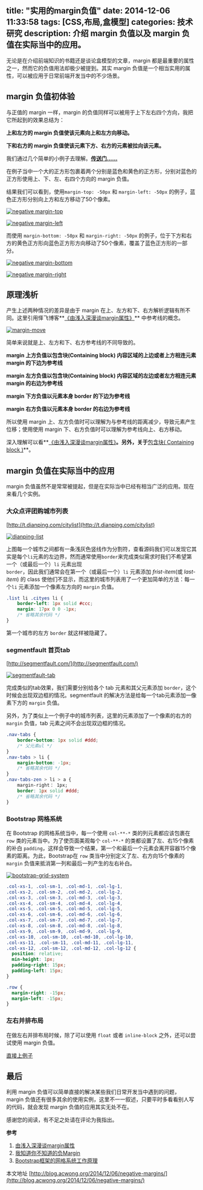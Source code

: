 title: "实用的margin负值"
date: 2014-12-06 11:33:58
tags: [CSS,布局,盒模型]
categories: 技术研究
description: 介绍 margin 负值以及 margin 负值在实际当中的应用。
---

无论是在介绍前端知识的书籍还是谈论盒模型的文章，margin 都是最重要的属性之一，然而它的负值用法却极少被提到。其实 margin 负值是一个相当实用的属性，可以被应用于日常前端开发当中的不少场景。

<!-- more -->

## margin 负值初体验

与正值的 margin 一样，margin 的负值同样可以被用于上下左右四个方向，我把它所起到的效果总结为：

**上和左方的 margin 负值使该元素向上和左方向移动。**

**下和右方的 margin 负值使该元素下方、右方的元素被拉向该元素。**

我们通过几个简单的小例子去理解。**[传送门......](http://jsfiddle.net/acwong/j8x2r6a7/)**

在例子当中一个大的正方形包裹着两个分别是蓝色和黄色的正方形，分别对蓝色的正方形使用上、下、左、右四个方向的 margin 负值。

结果我们可以看到，使用`margin-top: -50px` 和 `margin-left: -50px` 的例子，蓝色正方形分别向上方和左方移动了50个像素。

[![negative margin-top](http://acwongblog.qiniudn.com/2014-12_negative-margin-top.PNG)](http://acwongblog.qiniudn.com/2014-12_negative-margin-top.PNG)

[![negative margin-left](http://acwongblog.qiniudn.com/2014-12_negative-margin-left.PNG)](http://acwongblog.qiniudn.com/2014-12_negative-margin-left.PNG)

而使用 `margin-bottom: -50px` 和 `margin-right: -50px` 的例子，位于下方和右方的黄色正方形向蓝色正方形方向移动了50个像素，覆盖了蓝色正方形的一部分。


[![negative margin-bottom](http://acwongblog.qiniudn.com/2014-12_negative-margin-bottom.PNG)](http://acwongblog.qiniudn.com/2014-12_negative-margin-bottom.PNG)

[![negative margin-right](http://acwongblog.qiniudn.com/2014-12_negative-margin-right.PNG)](http://acwongblog.qiniudn.com/2014-12_negative-margin-right.PNG)

## 原理浅析

产生上述两种情况的差异是由于 margin 在上、左方和下、右方解析逻辑有所不同。这里引用怿飞博客**[《由浅入深漫谈margin属性》](http://www.planabc.net/2007/03/18/css_attribute_margin/)** 中参考线的概念。

[![margin-move](http://acwongblog.qiniudn.com/2014-12_margin-move.png)](http://acwongblog.qiniudn.com/2014-12_margin-move.png)

简单来说就是上、左方和下、右方参考线的不同导致的。

**margin 上方负值以包含块(Containing block) 内容区域的上边或者上方相连元素 margin 的下边为参考线**

**margin 左方负值以包含块(Containing block) 内容区域的左边或者左方相连元素 margin 的右边为参考线**

**margin 下方负值以元素本身 border 的下边为参考线**

**margin 右方负值以元素本身 border 的右边为参考线**

所以使用 margin 上、左方负值时可以理解为与参考线的距离减少，导致元素产生位移；使用使用 margin 下、右方负值时可以理解为参考线向上、右方移动。

深入理解可以看**[《由浅入深漫谈margin属性》](http://www.planabc.net/2007/03/18/css_attribute_margin/)**。另外，关于**[包含块( Containing block )](http://w3help.org/zh-cn/kb/008/)**。

## margin 负值在实际当中的应用

margin 负值虽然不是常常被提起，但是在实际当中已经有相当广泛的应用。现在来看几个实例。

### 大众点评团购城市列表

[http://t.dianping.com/citylist](http://t.dianping.com/citylist)

[![dianping-list](http://acwongblog.qiniudn.com/2014-12_dianpin-list.PNG)](http://acwongblog.qiniudn.com/2014-12_dianpin-list.PNG)

上图每一个城市之间都有一条浅灰色竖线作为分割符，查看源码我们可以发现它其实是每个`li`元素的左边界，然而通常使用`border`来完成类似需求时我们不希望第一个（或最后一个）`li` 元素出现`border`，因此我们通常会在第一个（或最后一个）`li` 元素添加 *frist-item*(或 *last-item*) 的 class 使他们不显示，而这里的城市列表用了一个更加简单的方法：每一个`li` 元素添加一个像素左方向的 `margin` 负值。

```css
.list li .cityes li {
    border-left: 1px solid #ccc;
    margin: 17px 0 0 -1px;
    /* 省略其余代码 */
}
```

第一个城市的左方 `border` 就这样被隐藏了。


### segmentfault 首页tab

[http://segmentfault.com/](http://segmentfault.com/)

[![segmentfault-tab](http://acwongblog.qiniudn.com/2014-12_segmentfault-tab.PNG)](http://acwongblog.qiniudn.com/2014-12_segmentfault-tab.PNG)

完成类似的tab效果，我们需要分别给各个 tab 元素和其父元素添加 `border`，这个时候会出现双边框的情况。segmentfault 的解决方法是给每一个tab元素添加一像素下方的 `margin` 负值。

另外，为了类似上一个例子中的城市列表，这里的元素添加了一个像素的右方的 `margin` 负值，tab 元素之间不会出现双边框的情况。

```css
.nav-tabs {
    border-bottom: 1px solid #ddd;
    /* 父元素ul */
}
.nav-tabs > li {
    margin-bottom: -1px;
    /* 省略其余代码 */
}
.nav-tabs-zen > li > a {
    margin-right： 1px;
    border: 1px solid #ddd;
    /* 省略其余代码 */
}
```

### Bootstrap 网格系统

在 Bootstrap 的网格系统当中，每一个使用 `col-**-*` 类的列元素都应该包裹在 `row` 类的元素当中。为了使页面美观每个 `col-**-*` 的类都设置了左、右15个像素的补白 `padding`，这样会导致一个结果，第一个和最后一个元素会离开容器15个像素的距离。为此，Bootstrap在 `row` 类当中分别定义了左、右方向15个像素的 `margin` 负值来抵消第一列和最后一列产生的左右补白。

[![bootstrap-grid-system](http://acwongblog.qiniudn.com/2014-12_bootstrap-grid-system.jpg)](http://acwongblog.qiniudn.com/2014-12_bootstrap-grid-system.jpg)

```css
.col-xs-1, .col-sm-1, .col-md-1, .col-lg-1, 
.col-xs-2, .col-sm-2, .col-md-2, .col-lg-2, 
.col-xs-3, .col-sm-3, .col-md-3, .col-lg-3, 
.col-xs-4, .col-sm-4, .col-md-4, .col-lg-4, 
.col-xs-5, .col-sm-5, .col-md-5, .col-lg-5, 
.col-xs-6, .col-sm-6, .col-md-6, .col-lg-6, 
.col-xs-7, .col-sm-7, .col-md-7, .col-lg-7, 
.col-xs-8, .col-sm-8, .col-md-8, .col-lg-8, 
.col-xs-9, .col-sm-9, .col-md-9, .col-lg-9, 
.col-xs-10, .col-sm-10, .col-md-10, .col-lg-10, 
.col-xs-11, .col-sm-11, .col-md-11, .col-lg-11, 
.col-xs-12, .col-sm-12, .col-md-12, .col-lg-12 {
  position: relative;
  min-height: 1px;
  padding-right: 15px;
  padding-left: 15px;
}

.row {
  margin-right: -15px;
  margin-left: -15px;
}
```

### 左右并排布局

在做左右并排布局时候，除了可以使用 `float` 或者 `inline-block` 之外，还可以尝试使用 margin 负值。

[直接上例子](http://jsfiddle.net/acwong/r0ujysb9/)

## 最后

利用 margin 负值可以简单直接的解决某些我们日常开发当中遇到的问题，margin 负值还有很多其余的使用实例，这里不一一叙述，只要平时多看看别人写的代码，就会发现 margin 负值的应用其实无处不在。

感谢您的阅读，有不足之处请在评论为我指出。

**参考**

1. [由浅入深漫谈margin属性](http://www.planabc.net/2007/03/18/css_attribute_margin/)
2. [我知道你不知道的负Margin](http://www.hicss.net/i-know-you-do-not-know-the-negative-margin/)
3. [Bootstrap框架的网格系统工作原理](http://www.imooc.com/code/2325)

本文地址 [http://blog.acwong.org/2014/12/06/negative-margins/](http://blog.acwong.org/2014/12/06/negative-margins/)






